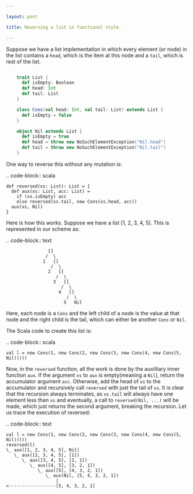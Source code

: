 ```yaml
---

layout: post

title: Reversing a list in functional style.

---
```


Suppose we have a list implementation in which every element (or node) in the
list contains a ``head``, which is the item at this node and a ``tail``, which is
rest of the list.

```scala

    trait List {
      def isEmpty: Boolean
      def head: Int
      def tail: List
    }

    class Cons(val head: Int, val tail: List) extends List {
      def isEmpty = false
    }

    object Nil extends List {
      def isEmpty = true
      def head = throw new NoSuchElementException("Nil.head")
      def tail = throw new NoSuchElementException("Nil.tail")
    }
```


One way to reverse this without any mutation is:

.. code-block:: scala
    
    def reversed(xs: List): List = {
      def aux(xs: List, acc: List) =
        if (xs.isEmpty) acc
        else reversed(xs.tail, new Cons(xs.head, acc))
      aux(xs, Nil)
    }

Here is how this works. Suppose we have a list [1, 2, 3, 4, 5]. This is
represented in our scheme as:

.. code-block:: text

                    []
                   /  \ 
                  1   []
                     /  \
                    2   []
                       /  \
                      3   []
                         /  \
                        4   []
                           /  \
                          5   Nil

Here, each node is a ``Cons`` and the left child of a node is the value at that
node and the right child is the tail, which can either be another ``Cons`` or
``Nil``.

The Scala code to create this list is:

.. code-block:: scala

    val l = new Cons(1, new Cons(2, new Cons(3, new Cons(4, new Cons(5, Nil)))))

Now, in the ``reversed`` function, all the work is done by the auxilliary inner
function ``aux``. If the argument ``xs`` to ``aux`` is empty(meaning a ``Nil``),
return the accumulator argument ``acc``. Otherwise, add the head of ``xs`` to
the accumulator and recursively call ``reversed`` with just the tail of ``xs``.
It is clear that the recursion always terminates, as ``xs.tail`` will always have
one element less than ``xs`` and eventually, a call to ``reversed(Nil, ...)`` will
be made, which just returns the second argument, breaking the recursion. Let
us trace the execution of reversed:

.. code-block:: text
    
    val l = new Cons(1, new Cons(2, new Cons(3, new Cons(4, new Cons(5, Nil)))))
    reversed(l)
    \_ aux([1, 2, 3, 4, 5], Nil)
       \_ aux([2, 3, 4, 5], [1])
          \_ aux([3, 4, 5], [2, 1])
             \_ aux([4, 5], [3, 2, 1])
                \_ aux([5], [4, 3, 2, 1])
                   \_ aux(Nil, [5, 4, 3, 2, 1])
                       |
    <------------------[5, 4, 3, 2, 1]



       
